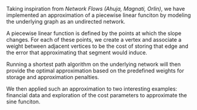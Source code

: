 Taking inspiration from *Network Flows (Ahuja, Magnati, Orlin)*, we have implemented an approximation of a piecewise linear funciton by modeling the underlying graph as an undirected network.

A piecewise linear function is defined by the points at which the slope changes. For each of these points, we create a vertex and associate a weight between adjacent vertices to be the cost of storing that edge and the error that approximating that segment would induce.

Running a shortest path algorithm on the underlying network will then provide the optimal approximation based on the predefined weights for storage and approximation penalties.

We then applied such an approximation to two interesting examples: financial data and exploration of the cost parameters to approximate the sine funciton.
